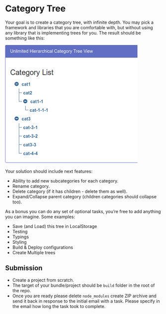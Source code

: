 # Category Tree

Your goal is to create a category tree, with infinite depth.
You may pick a framework and libraries that you are comfortable with, but without using any library that is implementing trees for you. The result should be something like this:

![Example](docs/task.png)

Your solution should include next features:

- Ability to add new subcategories for each category.
- Rename category.
- Delete category (if it has children - delete them as well).
- Expand/Collapse parent category (children categories should collapse too).

As a bonus you can do any set of optional tasks, you’re free to add anything you can imagine. Some examples:

- Save (and Load) this tree in LocalStorage
- Testing
- Typings
- Styling
- Build & Deploy configurations
- Create Multiple trees

## Submission

- Create a project from scratch.
- The target of your bundle/project should be `build` folder in the root of the repo.
- Once you are ready please delete `node_modules` create ZIP archive and send it back in response to the initial email with a task. Please specify in the email how long the task took to complete.
